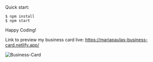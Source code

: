 Quick start:

```
$ npm install
$ npm start
````
Happy Coding!

Link to preview my business card live: https://mariapaulas-business-card.netlify.app/

![Business-Card](https://user-images.githubusercontent.com/104603278/233741676-5b90a60f-bf67-4a4b-b320-dd43caa12d1c.gif)
